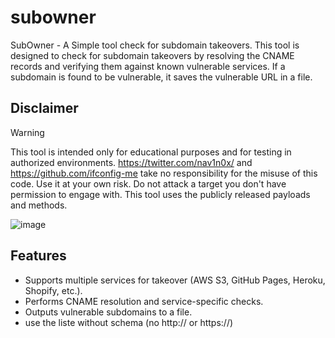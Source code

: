 # subowner

SubOwner - A Simple tool check for subdomain takeovers. This tool is designed to check for subdomain takeovers by resolving the CNAME records and verifying them against known vulnerable services. If a subdomain is found to be vulnerable, it saves the vulnerable URL in a file.

## Disclaimer

> [!WARNING]  
> This tool is intended only for educational purposes and for testing in authorized environments. https://twitter.com/nav1n0x/ and https://github.com/ifconfig-me take no responsibility for the misuse of this code. Use it at your own risk. Do not attack a target you don't have permission to engage with. This tool uses the publicly released payloads and methods. 


![image](https://github.com/user-attachments/assets/bd3a0f26-4551-45db-9f69-022a9421e581)


## Features

- Supports multiple services for takeover (AWS S3, GitHub Pages, Heroku, Shopify, etc.).
- Performs CNAME resolution and service-specific checks.
- Outputs vulnerable subdomains to a file.
- use the liste without schema (no http:// or https://)


